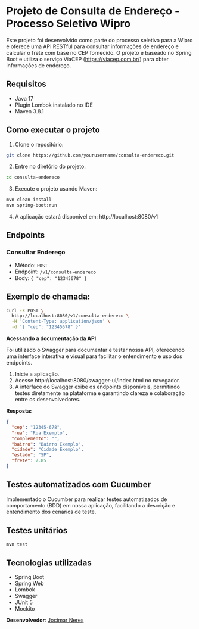 # Projeto de Consulta de Endereço - Processo Seletivo Wipro

Este projeto foi desenvolvido como parte do processo seletivo para a Wipro e oferece uma API RESTful para consultar informações de endereço e calcular o frete com base no CEP fornecido. O projeto é baseado no Spring Boot e utiliza o serviço ViaCEP (https://viacep.com.br/) para obter informações de endereço.


## Requisitos

- Java 17
- Plugin Lombok instalado no IDE
- Maven 3.8.1

## Como executar o projeto

1. Clone o repositório:

```bash
git clone https://github.com/yourusername/consulta-endereco.git
```


2. Entre no diretório do projeto:

```bash
cd consulta-endereco
```

3. Execute o projeto usando Maven:

```bash
mvn clean install
mvn spring-boot:run
```


4. A aplicação estará disponível em: http://localhost:8080/v1

## Endpoints

### Consultar Endereço

- Método: `POST`
- Endpoint: `/v1/consulta-endereco`
- Body: `{ "cep": "12345678" }`

## Exemplo de chamada:

```bash
curl -X POST \
  http://localhost:8080/v1/consulta-endereco \
  -H 'Content-Type: application/json' \
  -d '{ "cep": "12345678" }'
```

**Acessando a documentação da API**

Foi utilizado o Swagger para documentar e testar nossa API, oferecendo uma interface interativa e visual para facilitar o entendimento e uso dos endpoints.
1. Inicie a aplicação.
2. Acesse http://localhost:8080/swagger-ui/index.html no navegador.
3. A interface do Swagger exibe os endpoints disponíveis, permitindo testes diretamente na plataforma e garantindo clareza e colaboração entre os desenvolvedores.


**Resposta:**

```json
{
  "cep": "12345-678",
  "rua": "Rua Exemplo",
  "complemento": "",
  "bairro": "Bairro Exemplo",
  "cidade": "Cidade Exemplo",
  "estado": "SP",
  "frete": 7.85
}
```

## Testes automatizados com Cucumber
Implementado o Cucumber para realizar testes automatizados de comportamento (BDD) em nossa aplicação, facilitando a descrição e entendimento dos cenários de teste.

## Testes unitários
```bash
mvn test
```

## Tecnologias utilizadas
- Spring Boot
- Spring Web
- Lombok
- Swagger
- JUnit 5
- Mockito


**Desenvolvedor**: [Jocimar Neres](https://www.linkedin.com/in/jocimar-neres/)